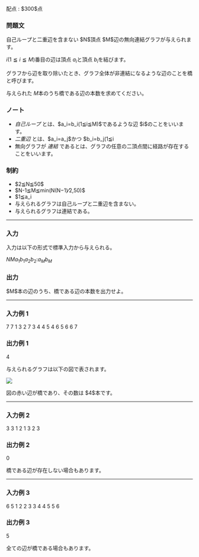 
<div>

<span>

<span>

<p>
配点 : $300$点
</p>

<div>

<section>

### **問題文**

<p>
自己ループと二重辺を含まない $N$頂点 $M$辺の無向連結グラフが与えられます。

$i(1≦i≦M)$番目の辺は頂点 $a_i$と頂点 $b_i$を結びます。   
</p>

<p>
グラフから辺を取り除いたとき、グラフ全体が非連結になるような辺のことを橋と呼びます。

与えられた $M$本のうち橋である辺の本数を求めてください。
</p>

</section>

</div>

<div>

<section>

### **ノート**

<ul>

<li>

<em>
自己ループ
</em>
とは、$a_i=b_i(1≦i≦M)$であるような辺 $i$のことをいいます。   
</li>

<li>

<em>
二重辺
</em>
とは、$a_i=a_j$かつ $b_i=b_j(1≦i<j≦M)$であるような辺の組 $i,j$のことをいいます。   
</li>

<li>
無向グラフが 
<em>
連結
</em>
であるとは、グラフの任意の二頂点間に経路が存在することをいいます。   
</li>

</ul>

</section>

</div>

<div>

<section>

### **制約**

<ul>

<li>
$2≦N≦50$
</li>

<li>
$N-1≦M≦min(N(N−1)⁄2,50)$
</li>

<li>
$1≦a_i<b_i≦N$
</li>

<li>
与えられるグラフは自己ループと二重辺を含まない。
</li>

<li>
与えられるグラフは連結である。
</li>

</ul>

</section>

</div>

---

<div>

<div>

<section>

### **入力**

<p>
入力は以下の形式で標準入力から与えられる。  
</p>

<div>

$N$$M$$a_1$$b_1$$a_2$$b_2$$:$$a_M$$b_M$
</div>

</section>

</div>

<div>

<section>

### **出力**

<p>
$M$本の辺のうち、橋である辺の本数を出力せよ。
</p>

</section>

</div>

</div>

---

<div>

<section>

### **入力例 1**

<div>

7 7
1 3
2 7
3 4
4 5
4 6
5 6
6 7

</div>

</section>

</div>

<div>

<section>

### **出力例 1**

<div>

4

</div>

<p>
与えられるグラフは以下の図で表されます。   
</p>

<div>

<img src="https://img.atcoder.jp/abc075/570677a9809fd7a5b63bff11e5d9bf79.png">

</img>

</div>

<p>
図の赤い辺が橋であり、その数は $4$本です。  
</p>

</section>

</div>

---

<div>

<section>

### **入力例 2**

<div>

3 3
1 2
1 3
2 3

</div>

</section>

</div>

<div>

<section>

### **出力例 2**

<div>

0

</div>

<p>
橋である辺が存在しない場合もあります。
</p>

</section>

</div>

---

<div>

<section>

### **入力例 3**

<div>

6 5
1 2
2 3
3 4
4 5
5 6

</div>

</section>

</div>

<div>

<section>

### **出力例 3**

<div>

5

</div>

<p>
全ての辺が橋である場合もあります。   
</p>

</section>

</div>

</span>

</span>

</div>

